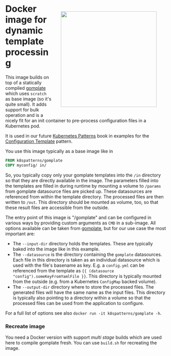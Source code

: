 <a href="https://leanpub.com/k8spatterns"><img src="https://s3.amazonaws.com/titlepages.leanpub.com/k8spatterns/hero?1492193906" align="right" width="300px" style="float:right; margin: 50px 30px 30px 30px;"/></a>

# Docker image for dynamic template processing

This image builds on top of a statically compiled [gomplate](https://github.com/hairyhenderson/gomplate) which uses `scratch` as base image (so it's quite small). It adds support for bulk operation and is a nicely fit for an init container to pre-process configuration files in a Kubernetes pod.

It is used in our future [Kubernetes Patterns](https://leanpub.com/k8spatterns) book in examples for the [Configuration Template](https://github.com/k8spatterns/examples/tree/master/configuration/ConfigurationTemplate) pattern.

You use this image typically as a base image like in 

```Dockerfile
FROM k8spatterns/gomplate
COPY myconfig/ in/
```

So, you typically copy only your gomplate templates into the `/in` directory so that they are directly available in the image. The parameters filled into the templates are filled in during runtime by mounting a volume to `/params` from gomplate datasource files are picked up. These datasources are referenced from within the template directory. The processed files are then written to `/out`. This directory should be mounted as volume, too, so that these result files are accessible from the outside.


The entry point of this image is "/gomplate" and can be configured in various ways by providing custom arguments as `CMD` in a sub-image. All options available can be taken from [gomplate](https://github.com/hairyhenderson/gomplate), but for our use case the most important are:

* The `--input-dir` directory holds the templates. These are typically baked into the image like in this example.
* The `--datasource` is the directory containing the `gomplate` datasources. Each file in this directory is taken as an individual datasource which is used with the file's basename as key. E.g. a `config.yml` can be referenced from the template as `{{ (datasource "config").someKeyFromYamlFile }}`. This directory is typically mounted from the outside (e.g. from a Kubernetes `ConfigMap` backed volume).
* The `--output-dir` directory where to store the processed files. The generated files will have the same name as the input files. This directory is typically also pointing to a directory within a volume so that the processed files can be used from the application to configure.

For a full list of options see also `docker run -it k8spatterns/gomplate -h`.

### Recreate image

You need a Docker version with support _multi stage_ builds which are used here to compile gomplate fresh. You can use `build.sh` for recreating the image.
